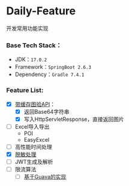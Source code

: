 # Daily-Feature
开发常用功能实现

### Base Tech Stack：
* JDK：```17.0.2```
* Framework：```SpringBoot 2.6.3```
* Dependency：```Gradle 7.4.1```

### Feature List:
* [x] [带缓存图验API](src/main/java/com/breadykid/dailyfeature/verifyCode/CaptchaController.java)：
  - [x] 返回Base64字符串
  - [x] 写入HttpServletResponse，直接返回图片
* [ ] Excel导入导出
  - POI
  - EasyExcel
* [ ] 高性能时间处理
* [x] [脱敏处理](src/test/java/com/breadykid/dailyfeature/DataMaskUtilTest.java)
* [ ] JWT生成及解析
* [ ] 限流算法
  - [ ] [基于Guava的实现](src/main/java/com/breadykid/dailyfeature/limitReq/RateLimiterAspect.java)
